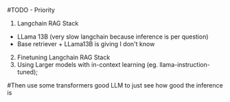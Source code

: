 #TODO - Priority
1. Langchain RAG Stack
- LLama 13B (very slow langchain because inference is per question)
- Base retriever + LLama13B is giving I don't know

2. Finetuning Langchain RAG Stack
3. Using Larger models with in-context learning (eg. llama-instruction-tuned); <Retriever>

#Then use some transformers good LLM to just see how good the inference is


